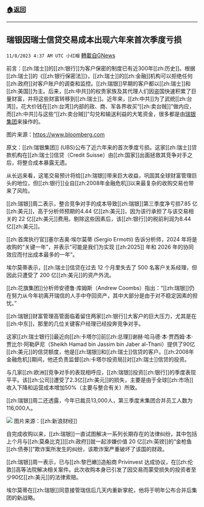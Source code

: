 ###  [:house:返回](README.md)
---


## 瑞银因瑞士信贷交易成本出现六年来首次季度亏损
`11/8/2023 4:37 AM UTC 小红帽` [轉載自GNews](https://gnews.org/articles/1940503)

前言：[[zh:瑞士]]的[[zh:银行]]为客户保密的制度已有近300年[[zh:历史]]。根据[[zh:瑞士]]的《[[zh:银行保密法]]》，[[zh:瑞士]]的[[zh:金融]]机构可以拒绝任何[[zh:政府]]对客户账户的调查和监控。[[zh:瑞银]]早期的客户都以[[zh:瑞士]]和[[zh:美国]]为主。后来，[[zh:中共]]的权贵家族及其代理人们因盗国快速积累了巨量财富，并将这些财富转移到[[zh:瑞士]]。近年来，[[zh:中共]]为了武统[[zh:台湾]]，花大价钱在[[zh:台湾]]内部的政、商、军各界收买“[[zh:卖台贼]]”做内应，而[[zh:中共]]与这些“[[zh:卖台贼]]”勾兑和输送利益的大笔资金，很多都是由[瑞银集团](https://gnews.org/t/ohNrSEb)来操作的。


图片来源：https://www.bloomberg.com

原文：[[zh:瑞银集团]] (UBS)公布了近六年来的首次季度亏损。这家[[zh:瑞士]]贷款机构在[[zh:瑞士]]信贷（Credit Suisse）由[[zh:国家]]出面拯救其竞争对手之后，将整合成本暴露无遗。

从长远来看，这笔交易预计将给[[zh:瑞银]]带来巨大收益，巩固其全球财富管理巨头的地位，但[[zh:银行]]业自[[zh:2008年金融危机]]以来最复杂的收购交易也带来了风险。

[[zh:瑞银]]周二表示，整合竞争对手的成本导致[[zh:瑞银]]第三季度净亏损7.85 亿[[zh:美元]]，高于分析师预期的4.44 亿[[zh:美元]]，因为该行承担了与该交易相关的 22 亿[[zh:美元]]费用。剔除这些因素后，该[[zh:银行]]的税前利润为8.44 亿[[zh:美元]]。

[[zh:首席执行官]]塞尔吉奥·埃尔莫蒂 (Sergio Ermotti) 告诉分析师，2024 年将是收购的“关键一年”，并表示“可能是我们为实现 [[zh:2025]] 年和 2026 年的协同效应而付出成本最多的一年”。


埃尔莫蒂表示，[[zh:瑞士]]信贷在过去 12 个月里失去了 500 名客户关系经理，但因此只遭受了 200 亿[[zh:美元]]的资产外流。

[[zh:花旗集团]]分析师安德鲁·库姆斯（Andrew Coombs）指出：“[[zh:瑞银]]仍在努力从今年初离开瑞信的人手中夺回资产，其中大部分是由于对不稳定因素的担忧。”

[[zh:瑞银]]财富管理高管面临着留住两家[[zh:银行]]大客户的巨大压力，尤其是在[[zh:中东]]，那里的几位关键客户经理已经投奔竞争对手。

这家[[zh:瑞士银行]]最近向[[zh:卡塔尔]]前[[zh:总理]]谢赫·哈马德·本·贾西姆·本·贾比尔·阿勒萨尼（Sheikh Hamad bin Jassim bin Jaber al-Thani）提供了90亿[[zh:美元]]的信贷额度，他是[[zh:瑞银]]和[[zh:瑞士]]信贷的客户。[[zh:2008年金融危机]]期间，他还负责监督[[zh:卡塔尔投资局]]对[[zh:瑞士]]信贷的投资。

与几家[[zh:欧洲]]竞争对手的表现相呼应，[[zh:瑞银]]投资[[zh:银行]]的季度表现平平。该[[zh:公司]]遭受了2.3亿[[zh:美元]]的损失，主要是由于全球[[zh:市场]]收入下降和运营成本增加50%（主要与整合有关）所致。

[[zh:瑞银]]周二还透露，今年已裁员13,000人，第三季度末集团合并员工人数为116,000人。

![](ipfs://QmQPccBH3YXqam15u6nbWmZiVf564Wy5txBCMQTKPV75TS?.png)
图片来源：[[zh:新浪财经]]

自完成收购以来，[[zh:瑞银]]一直试图解决一系列长期存在的法律纠纷，其中包括上个月与[[zh:莫桑比克]][[zh:政府]]就一起涉嫌价值 20 亿[[zh:英镑]]的“金枪鱼[[zh:债券]]”欺诈案所发生的纠纷，该欺诈案严重破坏了该国的财政。

[[zh:瑞银]]周一表示，已与[[zh:黎巴嫩]]造船商 Privinvest 达成协议，在[[zh:伦敦]]高等法院解决相关案件。此次收购本身已引发了因交易而蒙受损失的投资者至少90亿[[zh:美元]]的法律索赔。  

埃尔莫蒂在[[zh:瑞银]]同意接管瑞信后几天内重新掌舵，他将于明年公布合并后集团的新战略。
